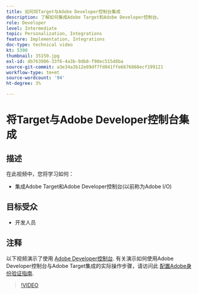 ```yaml
---
title: 如何将Target与Adobe Developer控制台集成
description: 了解如何集成Adobe Target和Adobe Developer控制台。
role: Developer
level: Intermediate
topic: Personalization, Integrations
feature: Implementation, Integrations
doc-type: technical video
kt: 5390
thumbnail: 35150.jpg
exl-id: db763906-33f6-4a3b-9db8-f90ec515d8ba
source-git-commit: a3e34a3b12e89df7fd041ffe6676868ecf199121
workflow-type: tm+mt
source-wordcount: '94'
ht-degree: 3%

---
```


# 将Target与Adobe Developer控制台集成

## 描述

在此视频中，您将学习如何：

* 集成Adobe Target和Adobe Developer控制台(以前称为Adobe I/O)

## 目标受众

* 开发人员

## 注释

以下视频演示了使用 [Adobe Developer控制台](https://developer.adobe.com/developer-console/). 有关演示如何使用Adobe Developer控制台与Adobe Target集成的实际操作步骤，请访问此 [配置Adobe身份验证指南](https://experienceleague.adobe.com/docs/target-learn/tutorials/apis/configure-io-target-integration.html?lang=en).

>[!VIDEO](https://video.tv.adobe.com/v/35150/?quality=12)
